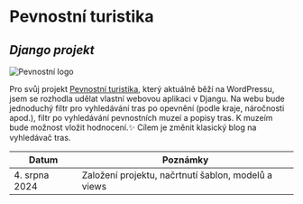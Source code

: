 # Pevnostní turistika
## _Django projekt_

![Pevnostní logo](https://scontent.fbrq1-1.fna.fbcdn.net/v/t39.30808-6/327176961_1246053792978634_721284059123348226_n.jpg?_nc_cat=103&ccb=1-7&_nc_sid=6ee11a&_nc_ohc=LcdT9RQfdMMQ7kNvgG28nGZ&_nc_ht=scontent.fbrq1-1.fna&oh=00_AYAnHTGX1kd-3EAa3G4QItMlTv2Va-id38cdfCs7JlaotA&oe=66B595DA)

Pro svůj projekt [Pevnostní turistika](http://pevnostnituristika.cz/), který aktuálně běží na WordPressu, jsem se rozhodla udělat vlastní webovou aplikaci v Djangu. Na webu bude jednoduchý filtr pro vyhledávání tras po opevnění (podle kraje, náročnosti apod.), filtr po vyhledávání pevnostních muzeí a popisy tras. K muzeím bude možnost vložit hodnocení.✨ Cílem je změnit klasický blog na vyhledávač tras.


| Datum | Poznámky |
| ------ | ------ |
| 4. srpna 2024 | Založení projektu, načrtnutí šablon, modelů a views |